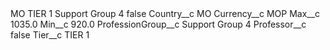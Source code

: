 <?xml version="1.0" encoding="UTF-8"?>
<CustomMetadata xmlns="http://soap.sforce.com/2006/04/metadata" xmlns:xsi="http://www.w3.org/2001/XMLSchema-instance" xmlns:xsd="http://www.w3.org/2001/XMLSchema">
    <label>MO TIER 1 Support Group 4</label>
    <protected>false</protected>
    <values>
        <field>Country__c</field>
        <value xsi:type="xsd:string">MO</value>
    </values>
    <values>
        <field>Currency__c</field>
        <value xsi:type="xsd:string">MOP</value>
    </values>
    <values>
        <field>Max__c</field>
        <value xsi:type="xsd:double">1035.0</value>
    </values>
    <values>
        <field>Min__c</field>
        <value xsi:type="xsd:double">920.0</value>
    </values>
    <values>
        <field>ProfessionGroup__c</field>
        <value xsi:type="xsd:string">Support Group 4</value>
    </values>
    <values>
        <field>Professor__c</field>
        <value xsi:type="xsd:boolean">false</value>
    </values>
    <values>
        <field>Tier__c</field>
        <value xsi:type="xsd:string">TIER 1</value>
    </values>
</CustomMetadata>
